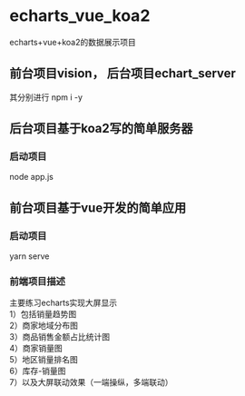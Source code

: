 # echarts_vue_koa2
echarts+vue+koa2的数据展示项目

## 前台项目vision， 后台项目echart_server
其分别进行 npm i -y

## 后台项目基于koa2写的简单服务器
### 启动项目
  node app.js
  
## 前台项目基于vue开发的简单应用
### 启动项目 
  yarn serve
  
### 前端项目描述
主要练习echarts实现大屏显示  
    1）包括销量趋势图  
    2）商家地域分布图  
    3）商品销售金额占比统计图  
    4）商家销量图  
    5）地区销量排名图  
    6）库存-销量图  
    7）以及大屏联动效果（一端操纵，多端联动）
